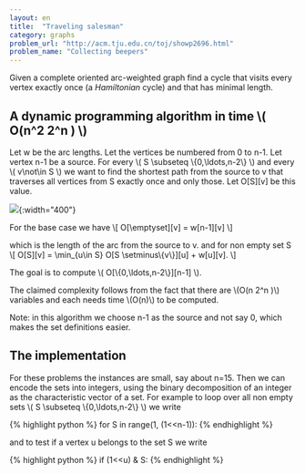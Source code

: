 ```yaml
---
layout: en
title:  "Traveling salesman"
category: graphs
problem_url: "http://acm.tju.edu.cn/toj/showp2696.html"
problem_name: "Collecting beepers"
---
```


Given a complete oriented arc-weighted graph find a cycle that visits every vertex exactly once (a *Hamiltonian* cycle) and that has minimal length.

## A dynamic programming algorithm in time \\( O(n^2 2^n ) \\)

Let w be the arc lengths.
Let the vertices be numbered from 0 to n-1.  Let vertex n-1 be a source.  For every \\( S \\subseteq \\{0,\\ldots,n-2\\} \\) and every \\( v\\not\\in S \\) we want to find the shortest path from the source to v that traverses all vertices from S exactly once and only those.
Let O[S][v] be this value.

![]({{site.images}}traveling-salesman.svg){:width="400"}

For the base case we have
\\[
        O[\\emptyset][v] = w[n-1][v]
\\]

which is the length of the arc from the source to v.
and for non empty set S
\\[
        O[S][v] = \\min_{u\\in S} O[S \\setminus\\{v\\}][u] + w[u][v].
\\]

The goal is to compute \\( O[\\{0,\\ldots,n-2\\}][n-1] \\).

The claimed complexity follows from the fact that there are \\(O(n 2^n )\\) variables and each needs time \\(O(n)\\) to be computed.

Note: in this algorithm we choose n-1 as the source and not say 0, which makes the set definitions easier.

## The implementation

For these problems the instances are small, say about n=15.  Then we can encode the sets into integers, using the binary decomposition of an integer as the characteristic vector of a set.
For example to loop over all non empty sets \\( S \\subseteq \\{0,\\ldots,n-2\\} \\) we write

{% highlight python %}
for S in range(1, (1<<n-1)):
{% endhighlight %}

and to test if a vertex u belongs to the set S we write

{% highlight python %}
if (1<<u) & S:
{% endhighlight %}

